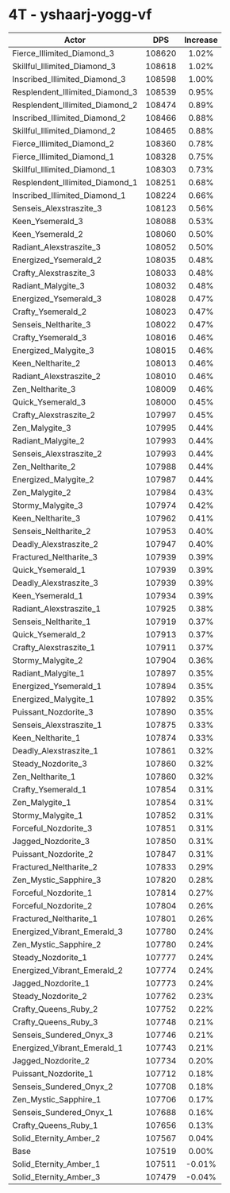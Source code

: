 # 4T - yshaarj-yogg-vf
| Actor | DPS | Increase |
|---|:---:|:---:|
|Fierce_Illimited_Diamond_3|108620|1.02%|
|Skillful_Illimited_Diamond_3|108618|1.02%|
|Inscribed_Illimited_Diamond_3|108598|1.00%|
|Resplendent_Illimited_Diamond_3|108539|0.95%|
|Resplendent_Illimited_Diamond_2|108474|0.89%|
|Inscribed_Illimited_Diamond_2|108466|0.88%|
|Skillful_Illimited_Diamond_2|108465|0.88%|
|Fierce_Illimited_Diamond_2|108360|0.78%|
|Fierce_Illimited_Diamond_1|108328|0.75%|
|Skillful_Illimited_Diamond_1|108303|0.73%|
|Resplendent_Illimited_Diamond_1|108251|0.68%|
|Inscribed_Illimited_Diamond_1|108224|0.66%|
|Senseis_Alexstraszite_3|108123|0.56%|
|Keen_Ysemerald_3|108088|0.53%|
|Keen_Ysemerald_2|108060|0.50%|
|Radiant_Alexstraszite_3|108052|0.50%|
|Energized_Ysemerald_2|108035|0.48%|
|Crafty_Alexstraszite_3|108033|0.48%|
|Radiant_Malygite_3|108032|0.48%|
|Energized_Ysemerald_3|108028|0.47%|
|Crafty_Ysemerald_2|108023|0.47%|
|Senseis_Neltharite_3|108022|0.47%|
|Crafty_Ysemerald_3|108016|0.46%|
|Energized_Malygite_3|108015|0.46%|
|Keen_Neltharite_2|108013|0.46%|
|Radiant_Alexstraszite_2|108010|0.46%|
|Zen_Neltharite_3|108009|0.46%|
|Quick_Ysemerald_3|108000|0.45%|
|Crafty_Alexstraszite_2|107997|0.45%|
|Zen_Malygite_3|107995|0.44%|
|Radiant_Malygite_2|107993|0.44%|
|Senseis_Alexstraszite_2|107993|0.44%|
|Zen_Neltharite_2|107988|0.44%|
|Energized_Malygite_2|107987|0.44%|
|Zen_Malygite_2|107984|0.43%|
|Stormy_Malygite_3|107974|0.42%|
|Keen_Neltharite_3|107962|0.41%|
|Senseis_Neltharite_2|107953|0.40%|
|Deadly_Alexstraszite_2|107947|0.40%|
|Fractured_Neltharite_3|107939|0.39%|
|Quick_Ysemerald_1|107939|0.39%|
|Deadly_Alexstraszite_3|107939|0.39%|
|Keen_Ysemerald_1|107934|0.39%|
|Radiant_Alexstraszite_1|107925|0.38%|
|Senseis_Neltharite_1|107919|0.37%|
|Quick_Ysemerald_2|107913|0.37%|
|Crafty_Alexstraszite_1|107911|0.37%|
|Stormy_Malygite_2|107904|0.36%|
|Radiant_Malygite_1|107897|0.35%|
|Energized_Ysemerald_1|107894|0.35%|
|Energized_Malygite_1|107892|0.35%|
|Puissant_Nozdorite_3|107890|0.35%|
|Senseis_Alexstraszite_1|107875|0.33%|
|Keen_Neltharite_1|107874|0.33%|
|Deadly_Alexstraszite_1|107861|0.32%|
|Steady_Nozdorite_3|107860|0.32%|
|Zen_Neltharite_1|107860|0.32%|
|Crafty_Ysemerald_1|107854|0.31%|
|Zen_Malygite_1|107854|0.31%|
|Stormy_Malygite_1|107852|0.31%|
|Forceful_Nozdorite_3|107851|0.31%|
|Jagged_Nozdorite_3|107850|0.31%|
|Puissant_Nozdorite_2|107847|0.31%|
|Fractured_Neltharite_2|107833|0.29%|
|Zen_Mystic_Sapphire_3|107820|0.28%|
|Forceful_Nozdorite_1|107814|0.27%|
|Forceful_Nozdorite_2|107804|0.26%|
|Fractured_Neltharite_1|107801|0.26%|
|Energized_Vibrant_Emerald_3|107780|0.24%|
|Zen_Mystic_Sapphire_2|107780|0.24%|
|Steady_Nozdorite_1|107777|0.24%|
|Energized_Vibrant_Emerald_2|107774|0.24%|
|Jagged_Nozdorite_1|107773|0.24%|
|Steady_Nozdorite_2|107762|0.23%|
|Crafty_Queens_Ruby_2|107752|0.22%|
|Crafty_Queens_Ruby_3|107748|0.21%|
|Senseis_Sundered_Onyx_3|107746|0.21%|
|Energized_Vibrant_Emerald_1|107743|0.21%|
|Jagged_Nozdorite_2|107734|0.20%|
|Puissant_Nozdorite_1|107712|0.18%|
|Senseis_Sundered_Onyx_2|107708|0.18%|
|Zen_Mystic_Sapphire_1|107706|0.17%|
|Senseis_Sundered_Onyx_1|107688|0.16%|
|Crafty_Queens_Ruby_1|107656|0.13%|
|Solid_Eternity_Amber_2|107567|0.04%|
|Base|107519|0.00%|
|Solid_Eternity_Amber_1|107511|-0.01%|
|Solid_Eternity_Amber_3|107479|-0.04%|
